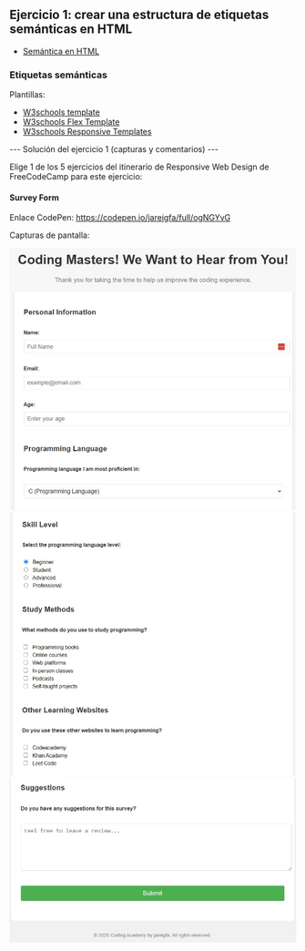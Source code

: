 ## **Ejercicio 1: crear una estructura de etiquetas semánticas en HTML**  

- [Semántica en HTML](https://www.w3schools.com/html/html5_semantic_elements.asp)

### Etiquetas semánticas

Plantillas:
- [W3schools template](https://www.w3schools.com/html/html_responsive.asp)
- [W3schools Flex Template](https://www.w3schools.com/Css/css3_flexbox_responsive.asp)
- [W3schools Responsive Templates](https://www.w3schools.com/Css/css_rwd_templates.asp)

--- Solución del ejercicio 1 (capturas y comentarios) ---

Elige 1 de los 5 ejercicios del itinerario de Responsive Web Design de FreeCodeCamp para este ejercicio:

#### Survey Form

Enlace CodePen: https://codepen.io/jareigfa/full/ogNGYvG

Capturas de pantalla: 

![Captura 01](01.jpg)
![Captura 02](02.jpg)
![Captura 03](03.jpg)
